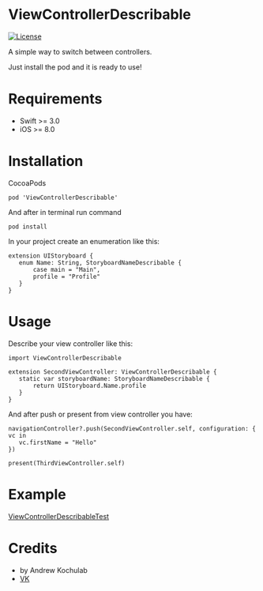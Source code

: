 ViewControllerDescribable
=======================

[![License](https://poser.pugx.org/buonzz/laravel-4-freegeoip/license.svg)](https://packagist.org/packages/buonzz/laravel-4-freegeoip)

A simple way to switch between controllers.

Just install the pod and it is ready to use!


Requirements
============

* Swift >= 3.0
* iOS >= 8.0

Installation
============

CocoaPods

    pod 'ViewControllerDescribable'
    
And after in terminal run command
    
    pod install

In your project create an enumeration like this:

    extension UIStoryboard {
       enum Name: String, StoryboardNameDescribable {
           case main = "Main",
           profile = "Profile"
       }
    }

Usage
=====

Describe your view controller like this:

    import ViewControllerDescribable

    extension SecondViewController: ViewControllerDescribable {
       static var storyboardName: StoryboardNameDescribable {
           return UIStoryboard.Name.profile
       }
    }

And after push or present from view controller you have:

    navigationController?.push(SecondViewController.self, configuration: { vc in
       vc.firstName = "Hello"
    })
    
    present(ThirdViewController.self)

Example
=======

<a href="https://github.com/AndrewKochulab/ViewControllerDescribableTest">ViewControllerDescribableTest</a>

Credits
=======

* by Andrew Kochulab
* <a href="http://vk.com/ko4ylab">VK</a>
